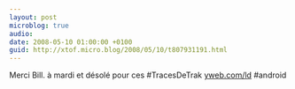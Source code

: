 ```yaml
---
layout: post
microblog: true
audio: 
date: 2008-05-10 01:00:00 +0100
guid: http://xtof.micro.blog/2008/05/10/t807931191.html
---
```

Merci Bill. à mardi et désolé pour ces #TracesDeTrak [yweb.com/ld](http://yweb.com/ld) #android
